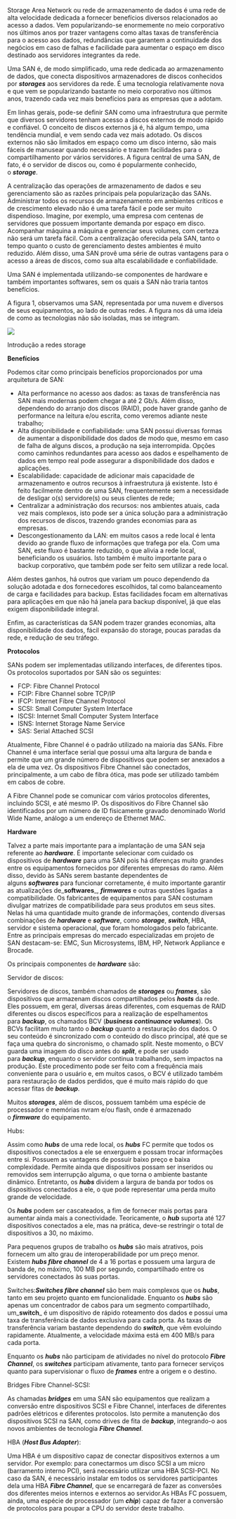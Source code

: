 Storage Area Network ou rede de armazenamento de dados é uma rede de alta velocidade dedicada a fornecer benefícios diversos relacionados ao acesso a dados. Vem popularizando-se enormemente no meio corporativo nos últimos anos por trazer vantagens como altas taxas de transferência para o acesso aos dados, redundâncias que garantem a continuidade dos negócios em caso de falhas e facilidade para aumentar o espaço em disco destinado aos servidores integrantes da rede.

Uma SAN é, de modo simplificado, uma rede dedicada ao armazenamento de dados, que conecta dispositivos armazenadores de discos conhecidos por _**storages**_ aos servidores da rede. É uma tecnologia relativamente nova e que vem se popularizando bastante no meio corporativo nos últimos anos, trazendo cada vez mais benefícios para as empresas que a adotam.

Em linhas gerais, pode-se definir SAN como uma infraestrutura que permite que diversos servidores tenham acesso a discos externos de modo rápido e confiável. O conceito de discos externos já é, há algum tempo, uma tendência mundial, e vem sendo cada vez mais adotado. Os discos externos não são limitados em espaço como um disco interno, são mais fáceis de manusear quando necessário e trazem facilidades para o compartilhamento por vários servidores. A figura central de uma SAN, de fato, é o servidor de discos ou, como é popularmente conhecido, o _**storage**_.

A centralização das operações de armazenamento de dados e seu gerenciamento são as razões principais pela popularização das SANs. Administrar todos os recursos de armazenamento em ambientes críticos e de crescimento elevado não é uma tarefa fácil e pode ser muito dispendioso. Imagine, por exemplo, uma empresa com centenas de servidores que possuem importante demanda por espaço em disco. Acompanhar máquina a máquina e gerenciar seus volumes, com certeza não será um tarefa fácil. Com a centralização oferecida pela SAN, tanto o tempo quanto o custo de gerenciamento destes ambientes é muito reduzido. Além disso, uma SAN provê uma série de outras vantagens para o acesso a áreas de discos, como sua alta escalabilidade e confiabilidade.

Uma SAN é implementada utilizando-se componentes de hardware e também importantes softwares, sem os quais a SAN não traria tantos benefícios.

A figura 1, observamos uma SAN, representada por uma nuvem e diversos de seus equipamentos, ao lado de outras redes. A figura nos dá uma ideia de como as tecnologias não são isoladas, mas se integram.

[![](https://img.uninove.br/static/0/0/0/0/0/0/0/2/6/0/2/260220/14369.jpg)](https://img.uninove.br/static/0/0/0/0/0/0/0/2/6/0/2/260220/14369.jpg)

Introdução a redes storage

**Benefícios**

Podemos citar como principais benefícios proporcionados por uma arquitetura de SAN:

- Alta performance no acesso aos dados: as taxas de transferência nas SAN mais modernas podem chegar a até 2 Gb/s. Além disso, dependendo do arranjo dos discos (RAID), pode haver grande ganho de performance na leitura e/ou escrita, como veremos adiante neste trabalho;
- Alta disponibilidade e confiabilidade: uma SAN possui diversas formas de aumentar a disponibilidade dos dados de modo que, mesmo em caso de falha de alguns discos, a produção na seja interrompida. Opções como caminhos redundantes para acesso aos dados e espelhamento de dados em tempo real pode assegurar a disponibilidade dos dados e aplicações.
- Escalabilidade: capacidade de adicionar mais capacidade de armazenamento e outros recursos à infraestrutura já existente. Isto é feito facilmente dentro de uma SAN, frequentemente sem a necessidade de desligar o(s) servidore(s) ou seus clientes de rede;
- Centralizar a administração dos recursos: nos ambientes atuais, cada vez mais complexos, isto pode ser a única solução para a administração dos recursos de discos, trazendo grandes economias para as empresas.
- Descongestionamento da LAN: em muitos casos a rede local é lenta devido ao grande fluxo de informações que trafega por ela. Com uma SAN, este fluxo é bastante reduzido, o que alivia a rede local, beneficiando os usuários. Isto também é muito importante para o backup corporativo, que também pode ser feito sem utilizar a rede local.

Além destes ganhos, há outros que variam um pouco dependendo da solução adotada e dos fornecedores escolhidos, tal como balanceamento de carga e facilidades para backup. Estas facilidades focam em alternativas para aplicações em que não há janela para backup disponível, já que elas exigem disponibilidade integral.

Enfim, as características da SAN podem trazer grandes economias, alta disponibilidade dos dados, fácil expansão do storage, poucas paradas da rede, e redução de seu tráfego.

**Protocolos**

SANs podem ser implementadas utilizando interfaces, de diferentes tipos. Os protocolos suportados por SAN são os seguintes:

- FCP: Fibre Channel Protocol
- FCIP: Fibre Channel sobre TCP/IP
- IFCP: Internet Fibre Channel Protocol
- SCSI: Small Computer System Interface
- ISCSI: Internet Small Computer System Interface
- ISNS: Internet Storage Name Service
- SAS: Serial Attached SCSI

Atualmente, Fibre Channel é o padrão utilizado na maioria das SANs. Fibre Channel é uma interface serial que possui uma alta largura de banda e permite que um grande número de dispositivos que podem ser anexados a ela de uma vez. Os dispositivos Fibre Channel são conectados, principalmente, a um cabo de fibra ótica, mas pode ser utilizado também em cabos de cobre.

A Fibre Channel pode se comunicar com vários protocolos diferentes, incluindo SCSI, e até mesmo IP. Os dispositivos do Fibre Channel são identificados por um número de ID fisicamente gravado denominado World Wide Name, análogo a um endereço de Ethernet MAC.

**Hardware**

Talvez a parte mais importante para a implantação de uma SAN seja referente ao _**hardware**_. É importante selecionar com cuidado os dispositivos de _**hardware**_ para uma SAN pois há diferenças muito grandes entre os equipamentos fornecidos por diferentes empresas do ramo. Além disso, devido às SANs serem bastante dependentes de alguns _**softwares**_ para funcionar corretamente, é muito importante garantir as atualizações de_**softwares**_, _**firmwares**_ e outras questões ligadas a compatibilidade. Os fabricantes de equipamentos para SAN costumam divulgar matrizes de compatibilidade para seus produtos em seus sites. Nelas há uma quantidade muito grande de informações, contendo diversas combinações de _**hardware**_ e _**software**_, como _**storage**_, _**switch**_, HBA, servidor e sistema operacional, que foram homologados pelo fabricante. Entre as principais empresas do mercado especializadas em projeto de SAN destacam-se: EMC, Sun Microsystems, IBM, HP, Network Appliance e Brocade.

Os principais componentes de _**hardware**_ são:

Servidor de discos:

Servidores de discos, também chamados de _**storages**_ ou _**frames**_, são dispositivos que armazenam discos compartilhados pelos _**hosts**_ da rede. Eles possuem, em geral, diversas áreas diferentes, com esquemas de RAID diferentes ou discos específicos para a realização de espelhamentos para _**backup**_, os chamados BCV (_**business continuance volumes**_). Os BCVs facilitam muito tanto o _**backup**_ quanto a restauração dos dados. O seu conteúdo é sincronizado com o conteúdo do disco principal, até que se faça uma quebra do sincronismo, o chamado split. Neste momento, o BCV guarda uma imagem do disco antes do _**split**_, e pode ser usado para _**backup**_, enquanto o servidor continua trabalhando, sem impactos na produção. Este procedimento pode ser feito com a frequência mais conveniente para o usuário e, em muitos casos, o BCV é utilizado também para restauração de dados perdidos, que é muito mais rápido do que acessar fitas de _**backup**_.

Muitos _**storages**_, além de discos, possuem também uma espécie de processador e memórias nvram e/ou flash, onde é armazenado o _**firmware**_ do equipamento.

Hubs:

Assim como _**hubs**_ de uma rede local, os _**hubs**_ FC permite que todos os dispositivos conectados a ele se enxerguem e possam trocar informações entre si. Possuem as vantagens de possuir baixo preço e baixa complexidade. Permite ainda que dispositivos possam ser inseridos ou removidos sem interrupção alguma, o que torna o ambiente bastante dinâmico. Entretanto, os _**hubs**_ dividem a largura de banda por todos os dispositivos conectados a ele, o que pode representar uma perda muito grande de velocidade.

Os _**hubs**_ podem ser cascateados, a fim de fornecer mais portas para aumentar ainda mais a conectividade. Teoricamente, o _**hub**_ suporta até 127 dispositivos conectados a ele, mas na prática, deve-se restringir o total de dispositivos a 30, no máximo.

Para pequenos grupos de trabalho os _**hubs**_ são mais atrativos, pois fornecem um alto grau de interoperabilidade por um preço menor. Existem _**hubs fibre channel**_ de 4 a 16 portas e possuem uma largura de banda de, no máximo, 100 MB por segundo, compartilhado entre os servidores conectados às suas portas.

Switches:_**Switches fibre channel**_ são bem mais complexos que os _**hubs**_, tanto em seu projeto quanto em funcionalidade. Enquanto os _**hubs**_ são apenas um concentrador de cabos para um segmento compartilhado, um_**switch**_ é um dispositivo de rápido roteamento dos dados e possui uma taxa de transferência de dados exclusiva para cada porta. As taxas de transferência variam bastante dependendo do _**switch**_, que vêm evoluindo rapidamente. Atualmente, a velocidade máxima está em 400 MB/s para cada porta.

Enquanto os _**hubs**_ não participam de atividades no nível do protocolo _**Fibre Channel**_, os _**switches**_ participam ativamente, tanto para fornecer serviços quanto para supervisionar o fluxo de _**frames**_ entre a origem e o destino.

Bridges Fibre Channel-SCSI:

As chamadas _**bridges**_ em uma SAN são equipamentos que realizam a conversão entre dispositivos SCSI e Fibre Channel, interfaces de diferentes padrões elétricos e diferentes protocolos. Isto permite a manutenção dos dispositivos SCSI na SAN, como drives de fita de _**backup**_, integrando-o aos novos ambientes de tecnologia _**Fibre Channel**_.

HBA (_**Host Bus Adapter**_):

Uma HBA é um dispositivo capaz de conectar dispositivos externos a um servidor. Por exemplo: para conectarmos um disco SCSI a um micro (barramento interno PCI), será necessário utilizar uma HBA SCSI-PCI. No caso da SAN, é necessário instalar em todos os servidores participantes dela uma HBA _**Fibre Channel**_, que se encarregará de fazer as conversões dos diferentes meios internos e externos ao servidor.As HBAs FC possuem, ainda, uma espécie de processador (um _**chip**_) capaz de fazer a conversão de protocolos para poupar a CPU do servidor deste trabalho.